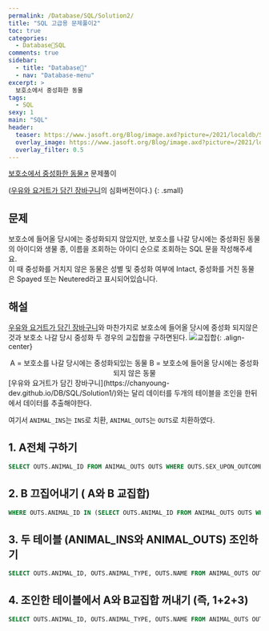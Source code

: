 ```yaml
---
permalink: /Database/SQL/Solution2/
title: "SQL 고급용 문제풀이2"
toc: true
categories:
  - Database🦁SQL
comments: true
sidebar:
  - title: "Database🦁"
  - nav: "Database-menu"
excerpt: >
  보호소에서 중성화한 동물
tags:
  - SQL
sexy: 1
main: "SQL"
header:
  teaser: https://www.jasoft.org/Blog/image.axd?picture=/2021/localdb/SQL-Server-logo.png
  overlay_image: https://www.jasoft.org/Blog/image.axd?picture=/2021/localdb/SQL-Server-logo.png
  overlay_filter: 0.5
---
```


[보호소에서 중성화한 동물↗️](https://programmers.co.kr/learn/courses/30/lessons/59045) 문제풀이  


([우유와 요거트가 담긴 장바구니](https://chanyoung-dev.github.io/DB/SQL/Solution1/)의 심화버전이다.)
{: .small}

## 문제
보호소에 들어올 당시에는 중성화되지 않았지만, 보호소를 나갈 당시에는 중성화된 동물의 아이디와 생물 종, 이름을 조회하는 아이디 순으로 조회하는 SQL 문을 작성해주세요.  
이 때 중성화를 거치지 않은 동물은 성별 및 중성화 여부에 Intact, 중성화를 거친 동물은 Spayed 또는 Neutered라고 표시되어있습니다. 



## 해설
[우유와 요거트가 담긴 장바구니](https://chanyoung-dev.github.io/DB/SQL/Solution1/)와 마찬가지로 보호소에 들어올 당시에 중성화 되지않은 것과 보호소 나갈 당시 중성화 두 경우의 교집합을 구하면된다. 
![교집합]({{site.baseurl}}/assets/images/DB/common.png){: .align-center}
<figcaption align="center">A = 보호소를 나갈 당시에는 중성화되있는 동물 B = 보호소에 들어올 당시에는 중성화되지 않은 동물</figcaption>
[우유와 요거트가 담긴 장바구니](https://chanyoung-dev.github.io/DB/SQL/Solution1/)와는 달리 데이터를 두개의 테이블을 조인을 한뒤 에서 데이터를 추출해야한다.  

여기서 `ANIMAL_INS`는 `INS`로 치환, `ANIMAL_OUTS`는 `OUTS`로 치환하였다.  

## 1. A전체 구하기
```sql
SELECT OUTS.ANIMAL_ID FROM ANIMAL_OUTS OUTS WHERE OUTS.SEX_UPON_OUTCOME LIKE 'Spayed%' or OUTS.SEX_UPON_OUTCOME LIKE 'Neutered%'
```

## 2. B 끄집어내기 ( A와 B 교집합)
```sql
WHERE OUTS.ANIMAL_ID IN (SELECT OUTS.ANIMAL_ID FROM ANIMAL_OUTS OUTS WHERE OUTS.SEX_UPON_OUTCOME LIKE 'Spayed%' or OUTS.SEX_UPON_OUTCOME LIKE 'Neutered%') AND INS.SEX_UPON_INTAKE LIKE 'Intact%'
```

## 3. 두 테이블 (ANIMAL_INS와 ANIMAL_OUTS) 조인하기
```sql
SELECT OUTS.ANIMAL_ID, OUTS.ANIMAL_TYPE, OUTS.NAME FROM ANIMAL_OUTS OUTS JOIN ANIMAL_INS INS ON OUTS.ANIMAL_ID = INS.ANIMAL_ID
```

## 4. 조인한 테이블에서 A와 B교집합 꺼내기 (즉, 1+2+3)
```sql
SELECT OUTS.ANIMAL_ID, OUTS.ANIMAL_TYPE, OUTS.NAME FROM ANIMAL_OUTS OUTS JOIN ANIMAL_INS INS ON OUTS.ANIMAL_ID = INS.ANIMAL_ID WHERE OUTS.ANIMAL_ID IN (SELECT OUTS.ANIMAL_ID FROM ANIMAL_OUTS OUTS WHERE OUTS.SEX_UPON_OUTCOME LIKE 'Spayed%' or OUTS.SEX_UPON_OUTCOME LIKE 'Neutered%') AND INS.SEX_UPON_INTAKE LIKE 'Intact%'
```